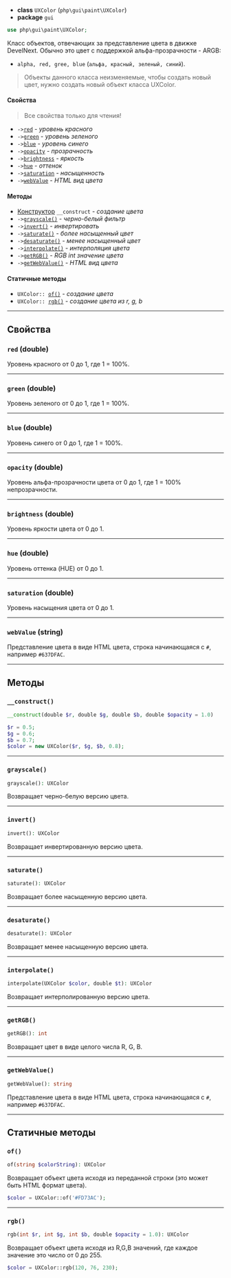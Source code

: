 - **class** `UXColor` (`php\gui\paint\UXColor`)
- **package** `gui`

```php
use php\gui\paint\UXColor;
```

Класс объектов, отвечающих за представление цвета в движке DevelNext. Обычно это цвет с поддержкой альфа-прозрачности - ARGB:
- `alpha, red, gree, blue` (`альфа, красный, зеленый, синий`).

> Объекты данного класса неизменяемые, чтобы создать новый цвет, нужно создать новый объект класса UXColor.

#### Свойства
> Все свойства только для чтения!

- `->`[`red`](#red-double) - _уровень красного_
- `->`[`green`](#green-double) - _уровень зеленого_
- `->`[`blue`](#blue-double) - _уровень синего_
- `->`[`opacity`](#opacity-double) - _прозрачность_
- `->`[`brightness`](#brightness-double) - _яркость_
- `->`[`hue`](#hue-double) - _оттенок_
- `->`[`saturation`](#saturation-double) - _насыщенность_
- `->`[`webValue`](#webvalue-string) - _HTML вид цвета_

#### Методы
- [Конструктор](#__construct) `__construct` - _создание цвета_
- `->`[`grayscale()`](#grayscale) - _черно-белый фильтр_
- `->`[`invert()`](#invert) - _инвертировать_
- `->`[`saturate()`](#saturate) - _более насыщенный цвет_
- `->`[`desaturate()`](#desaturate) - _менее насыщенный цвет_
- `->`[`interpolate()`](#interpolate) - _интерполяция цвета_
- `->`[`getRGB()`](#getrgb) - _RGB int значение цвета_
- `->`[`getWebValue()`](#getwebvalue) - _HTML вид цвета_

#### Статичные методы
- `UXColor:: `[`of()`](#of) - _создание цвета_
- `UXColor:: `[`rgb()`](#rgb) - _создание цвета из r, g, b_

---

## Свойства

### `red` (double)
Уровень красного от 0 до 1, где 1 = 100%.

---

### `green` (double)
Уровень зеленого от 0 до 1, где 1 = 100%.

---

### `blue` (double)
Уровень синего от 0 до 1, где 1 = 100%.

---

### `opacity` (double)
Уровень альфа-прозрачности цвета от 0 до 1, где 1 = 100% непрозрачности. 

---

### `brightness` (double)
Уровень яркости цвета от 0 до 1.

---

### `hue` (double)
Уровень оттенка (HUE) от 0 до 1.

---

### `saturation` (double)
Уровень насыщения цвета от 0 до 1.

---

### `webValue` (string)
Представление цвета в виде HTML цвета, строка начинающаяся с `#`, например `#637DFAC`.

---

## Методы

### `__construct()`
```php
__construct(double $r, double $g, double $b, double $opacity = 1.0)
```

```php
$r = 0.5;
$g = 0.6;
$b = 0.7;
$color = new UXColor($r, $g, $b, 0.8);
```

---

### `grayscale()`
```php
grayscale(): UXColor
```
Возвращает черно-белую версию цвета.

---

### `invert()`
```php
invert(): UXColor
```
Возвращает инвертированную версию цвета.

---

### `saturate()`
```php
saturate(): UXColor
```
Возвращает более насыщенную версию цвета.

---

### `desaturate()`
```php
desaturate(): UXColor
```
Возвращает менее насыщенную версию цвета.

---

### `interpolate()`
```php
interpolate(UXColor $color, double $t): UXColor
```
Возвращает интерполированную версию цвета.

---

### `getRGB()`
```php
getRGB(): int
```
Возвращает цвет в виде целого числа R, G, B.

---

### `getWebValue()`
```php
getWebValue(): string
```
Представление цвета в виде HTML цвета, строка начинающаяся с `#`, например `#637DFAC`.

---

## Статичные методы

### `of()`
```php
of(string $colorString): UXColor
```
Возвращает объект цвета исходя из переданной строки (это может быть HTML формат цвета).

```php
$color = UXColor::of('#FD73AC');
```

---

### `rgb()`
```php
rgb(int $r, int $g, int $b, double $opacity = 1.0): UXColor
```
Возвращает объект цвета исходя из R,G,B значений, где каждое значение это число от 0 до 255.

```php
$color = UXColor::rgb(120, 76, 230);
```